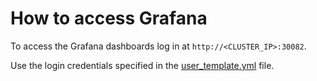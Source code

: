 # How to access Grafana

To access the Grafana dashboards log in at `http://<CLUSTER_IP>:30082`.

Use the login credentials specified in the [user_template.yml](https://github.com/hystax/optscale/blob/integration/optscale-deploy/overlay/user_template.yml#L107) file.